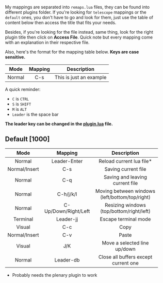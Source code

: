 <!--
 _   .-')      ('-.      _ (`-.    _ (`-.              .-') _              .-')    
( '.( OO )_   ( OO ).-. ( (OO  )  ( (OO  )            ( OO ) )            ( OO ).  
 ,--.   ,--.) / . --. /_.`     \ _.`     \ ,-.-') ,--./ ,--,'  ,----.    (_)---\_) 
 |   `.'   |  | \-.  \(__...--''(__...--'' |  |OO)|   \ |  |\ '  .-./-') /    _ |  
 |         |.-'-'  |  ||  /  | | |  /  | | |  |  \|    \|  | )|  |_( O- )\  :` `.  
 |  |'.'|  | \| |_.'  ||  |_.' | |  |_.' | |  |(_/|  .     |/ |  | .--, \ '..`''.) 
 |  |   |  |  |  .-.  ||  .___.' |  .___.',|  |_.'|  |\    | (|  | '. (_/.-._)   \ 
 |  |   |  |  |  | |  ||  |      |  |    (_|  |   |  | \   |  |  '--'  | \       / 
 `--'   `--'  `--' `--'`--'      `--'      `--'   `--'  `--'   `------'   `-----'  
-->

My mappings are separated into `remaps.lua` files, they can be found into different
plugins folder. If you're looking for `telescope` mappings or the `default` ones,
you don't have to go and look for them, just use the table of content below then
access the title that fits your needs.

Besides, if you're looking for the file instead, same thing, look for the right
plugin title then click on **Access File**. Quick note but every mapping come
with an explanation in their respective file.

Also, here's the format for the mapping table below. **Keys are case sensitive.**

|  Mode  | Mapping |       Description       |
|:------:|:-------:|:-----------------------:|
| Normal |   C-s   | This is just an example |

A quick reminder:

- `C` is `CTRL`
- `S` is `SHIFT`
- `M` is `ALT`
- `Leader` is the space bar

**The leader key can be changed in the [plugin.lua](/lua/lt/plugins.lua) file.**

## Default [1000]

|      Mode     |        Mapping       |                   Description                  |
|:-------------:|:--------------------:|:----------------------------------------------:|
|     Normal    |     Leader-Enter     |            Reload current lua file*            |
| Normal/Insert |          C-s         |               Saving current file              |
|     Normal    |          C-q         |         Saving and leaving current file        |
|     Normal    |       C-h/j/k/l      | Moving between windows (left/bottom/top/right) |
|     Normal    | C-Up/Down/Right/Left |    Resizing windows (top/bottom/right/left)    |
|    Terminal   |       Leader-jj      |              Escape terminal mode              |
|     Visual    |          C-c         |                      Copy                      |
| Normal/Insert |          C-v         |                      Paste                     |
|     Visual    |          J/K         |          Move a selected line up/down          |
|     Normal    |       Leader-db      |      Close all buffers except current one      |

* Probably needs the plenary plugin to work
